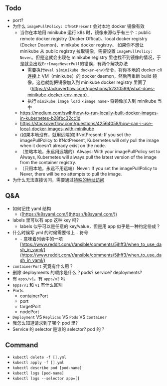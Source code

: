 ## Todo

- port?
- 为什么 `imagePullPolicy: IfNotPresent` 会对本地 docker 镜像有效
  - 当你在本地用 minikube 运行 k8s 时，镜像来源似乎有三个：public remote docker registry (Docker Offical)、local docker registry (Docker Deamon)、minikube docker registry、
  如果你不想让 minikube 从 public registry 拉取镜像，需要设置 `imagePullPolicy: Never`。但是这就会出现在 minikube registry 里也找不到镜像的情况，于是就会出现`ErrImageNeverPull`的错误，有两个解决办法
    - 需要执行`eval $(minikube docker-env)`命令，将你本地的 docker-cli 连接上 VM（minikube）的 docker daemon，然后再重新 build 镜像，这也就能把镜像加入到 minikube docker registry 里面了（https://stackoverflow.com/questions/52310599/what-does-minikube-docker-env-mean）
    - 执行 `minikube image load <image name>` 将镜像加入到 minikube 当中
  - https://medium.com/swlh/how-to-run-locally-built-docker-images-in-kubernetes-b28fbc32cc1d
  - https://stackoverflow.com/questions/42564058/how-can-i-use-local-docker-images-with-minikube
  - (如果本地没有，就用远端的)IfNotPresent: If you set the imagePullPolicy to IfNotPresent, Kubernetes will only pull the image when it doesn’t already exist on the node.
  - （忽略本地，永远用远端的）Always: With your imagePullPolicy set to Always, Kubernetes will always pull the latest version of the image from the container registry. 
  - （只用本地，永远不用远端）Never: If you set the imagePullPolicy to Never, there will be no attempts to pull the image. 
- 为什么无法直接访问，需要通过[特殊的地址访问](https://stackoverflow.com/a/40774861/508236)

## Q&A

- 如何记住 yaml 结构
  - ([https://k8syaml.com/](https://k8syaml.com/))
- labels 里可以有 app 这种 key 吗?
  - labels 似乎可以是任意的 key/value，但是用 app 似乎是一种约定俗成？
- 什么时候写 yml 的时候需要带上 `-` 符号
  - `-` 意味着列表中的一项 [https://www.reddit.com/r/ansible/comments/5jhff3/when_to_use_dash_in_yaml/](https://www.reddit.com/r/ansible/comments/5jhff3/when_to_use_dash_in_yaml/)
- `containerPort` 究竟有什么用？
- 删除 deployments 的顺序是什么？pods? service? deployments?
- 有 `apps/v1`，有 `apps/v2` 吗
- `apps/v1` 和 `v1` 有什么区别
- Ports
  - containerPort
  - port
  - targetPort
  - nodePort
- `Deployment` VS `Replicas` VS `Pods` VS `Container`
- 我怎么知道请求到了哪个 pod 里?
- Service 的 selector 是谁的 selector? pod 的？

## Command
- `kubectl delete -f [].yml`
- `kubectl apply -f [].yml`
- `kubectl describe pod [pod-name]`
- `kubectl logs [pod-name]`
- `kubectl logs --selector app=[]`
